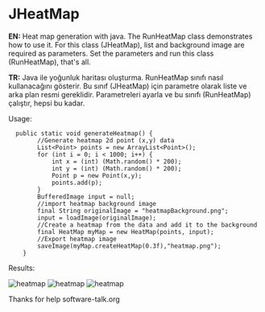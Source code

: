 # JHeatMap

**EN:** Heat map generation with java. The RunHeatMap class demonstrates how to use it. For this class (JHeatMap), list and background image are required as parameters. Set the parameters and run this class (RunHeatMap), that's all.

**TR:** Java ile yoğunluk haritası oluşturma. RunHeatMap sınıfı nasıl kullanacağını gösterir. Bu sınıf (JHeatMap) için parametre olarak liste ve arka plan resmi gereklidir. Parametreleri ayarla ve bu sınıfı (RunHeatMap) çalıştır, hepsi bu kadar.

Usage:

      public static void generateHeatmap() {
            //Generate heatmap 2d point (x,y) data
            List<Point> points = new ArrayList<Point>(); 
            for (int i = 0; i < 1000; i++) {
                int x = (int) (Math.random() * 200);
                int y = (int) (Math.random() * 200);
                Point p = new Point(x,y);
                points.add(p);
            }
            BufferedImage input = null;
            //import heatmap background image
            final String originalImage = "heatmapBackground.png";
            input = loadImage(originalImage);
            //Create a heatmap from the data and add it to the background
            final HeatMap myMap = new HeatMap(points, input);
            //Export heatmap image
            saveImage(myMap.createHeatMap(0.3f),"heatmap.png");
        }


Results:

![heatmap](http://i.imgur.com/W0YCvkM.png)
![heatmap](http://mesutpiskin.com/blog/wp-content/uploads/2018/04/heatmap-640x480.jpeg)
![heatmap](https://community.uservoice.com/wp-content/uploads/heatmap-f-shape-800x371.jpg)


Thanks for help software-talk.org
